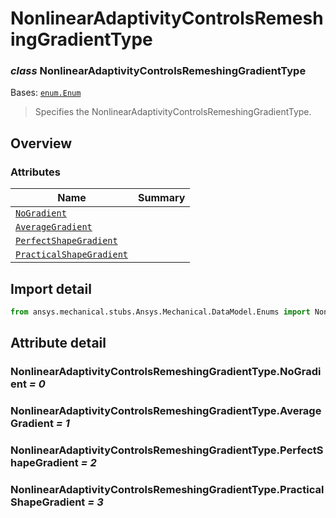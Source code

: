 <a id="nonlinearadaptivitycontrolsremeshinggradienttype"></a>

# NonlinearAdaptivityControlsRemeshingGradientType

<a id="NonlinearAdaptivityControlsRemeshingGradientType"></a>

### *class* NonlinearAdaptivityControlsRemeshingGradientType

Bases: [`enum.Enum`](https://docs.python.org/3/library/enum.html#enum.Enum)

> Specifies the NonlinearAdaptivityControlsRemeshingGradientType.

> <!-- !! processed by numpydoc !! -->

<a id="overview"></a>

## Overview

### Attributes

| Name | Summary |
|------------------------------------------------------------------------------------------------------|----|
| [`NoGradient`](#NonlinearAdaptivityControlsRemeshingGradientType.NoGradient)                         |    |
| [`AverageGradient`](#NonlinearAdaptivityControlsRemeshingGradientType.AverageGradient)               |    |
| [`PerfectShapeGradient`](#NonlinearAdaptivityControlsRemeshingGradientType.PerfectShapeGradient)     |    |
| [`PracticalShapeGradient`](#NonlinearAdaptivityControlsRemeshingGradientType.PracticalShapeGradient) |    |

<a id="import-detail"></a>

## Import detail

```python
from ansys.mechanical.stubs.Ansys.Mechanical.DataModel.Enums import NonlinearAdaptivityControlsRemeshingGradientType
```

<a id="attribute-detail"></a>

## Attribute detail

<a id="NonlinearAdaptivityControlsRemeshingGradientType.NoGradient"></a>

### NonlinearAdaptivityControlsRemeshingGradientType.NoGradient *= 0*

<a id="NonlinearAdaptivityControlsRemeshingGradientType.AverageGradient"></a>

### NonlinearAdaptivityControlsRemeshingGradientType.AverageGradient *= 1*

<a id="NonlinearAdaptivityControlsRemeshingGradientType.PerfectShapeGradient"></a>

### NonlinearAdaptivityControlsRemeshingGradientType.PerfectShapeGradient *= 2*

<a id="NonlinearAdaptivityControlsRemeshingGradientType.PracticalShapeGradient"></a>

### NonlinearAdaptivityControlsRemeshingGradientType.PracticalShapeGradient *= 3*
